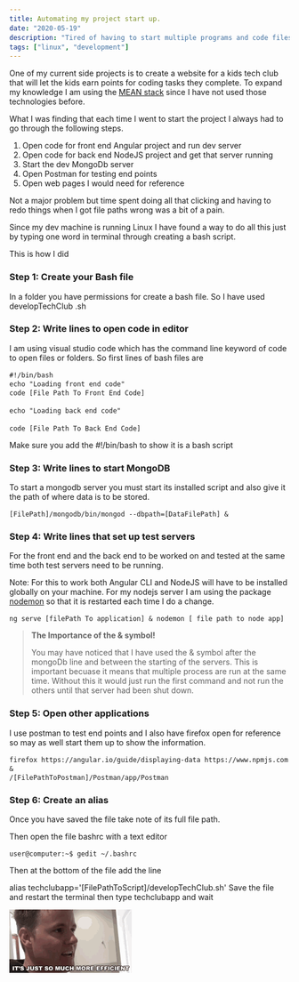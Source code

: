 ```yaml
---
title: Automating my project start up.
date: "2020-05-19"
description: "Tired of having to start multiple programs and code files everytime I started on my project I created a bash script to do it all.  This is how:"
tags: ["linux", "development"]
---
```


One of my current side projects is to create a website for a kids tech club that will let the kids earn points for coding tasks they complete.  To expand my knowledge I am using the [MEAN stack](https://en.wikipedia.org/wiki/MEAN_(solution_stack)) since I have not used those technologies before.  

What I was finding that each time I went to start the project I always had to go through the following steps.

1. Open code for front end Angular project and run dev server
2. Open code for back end NodeJS project and get that server running
3. Start the dev MongoDb server 
4. Open Postman for testing end points 
5. Open web pages I would need for reference

Not a major problem but time spent doing all that clicking and having to redo things when I got file paths wrong was a bit of a pain.  

Since my dev machine is running Linux I have found a way to do all this just by typing one word in terminal through creating a bash script. 

This is how I did

### Step 1: Create your Bash file 

In a folder you have permissions for create a bash file.  So I have used developTechClub .sh 

### Step 2: Write lines to open code in editor 

I am using visual studio code which has the command line keyword of code to open files or folders. So first lines of bash files are 
```
#!/bin/bash
echo "Loading front end code"
code [File Path To Front End Code]

echo "Loading back end code"

code [File Path To Back End Code]

```
Make sure you add the #!/bin/bash to show it is a bash script

### Step 3: Write lines to start MongoDB

To start a mongodb server you must start its installed script and also give it the path of where data is to be stored.

```
[FilePath]/mongodb/bin/mongod --dbpath=[DataFilePath] &
```

### Step 4: Write lines that set up test servers 

For the front end and the back end to be worked on and tested at the same time both test servers need to be running.  

Note:  For this to work both Angular CLI and NodeJS will have to be installed globally on your machine.  For my nodejs server I am using the package [nodemon](https://www.npmjs.com/package/nodemon) so that it is restarted each time I do a change.

```
ng serve [filePath To application] & nodemon [ file path to node app]

```
<div >

>**The Importance of  the & symbol!**
>
>You may have noticed that I have used the & symbol after the mongoDb line and between the starting of the servers.  This is important becuase it means that multiple process are run at the same time.  Without this it would just run the first command and not run the others until that server had been shut down. 

</div>

### Step 5: Open other applications 

I use postman to test end points and I also have firefox open for reference so may as well start them up to show the information.  

```
firefox https://angular.io/guide/displaying-data https://www.npmjs.com & 
/[FilePathToPostman]/Postman/app/Postman
```

### Step 6: Create an alias

Once you have saved the file take note of its full file path.

Then open the file bashrc with a text editor
```console
user@computer:~$ gedit ~/.bashrc
```

Then at the bottom of the file add the line 

alias techclubapp='[FilePathToScript]/developTechClub.sh'
Save the file and restart the terminal then type techclubapp and wait 

![funny gif](tenor.gif)